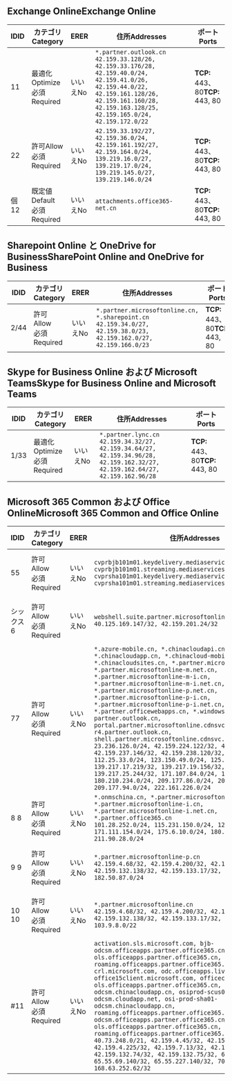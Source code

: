 <!--THIS FILE IS AUTOMATICALLY GENERATED. MANUAL CHANGES WILL BE OVERWRITTEN.-->
<!--Please contact the Office 365 Endpoints team with any questions.-->
<!--China endpoints version 2018112800-->
<!--File generated 2019-03-12 12:08:27.1919-->

## <a name="exchange-online"></a><span data-ttu-id="45512-101">Exchange Online</span><span class="sxs-lookup"><span data-stu-id="45512-101">Exchange Online</span></span>

<span data-ttu-id="45512-102">ID</span><span class="sxs-lookup"><span data-stu-id="45512-102">ID</span></span> | <span data-ttu-id="45512-103">カテゴリ</span><span class="sxs-lookup"><span data-stu-id="45512-103">Category</span></span> | <span data-ttu-id="45512-104">ER</span><span class="sxs-lookup"><span data-stu-id="45512-104">ER</span></span> | <span data-ttu-id="45512-105">住所</span><span class="sxs-lookup"><span data-stu-id="45512-105">Addresses</span></span> | <span data-ttu-id="45512-106">ポート</span><span class="sxs-lookup"><span data-stu-id="45512-106">Ports</span></span>
-- | -------------------- | -- | --------------------------------------------------------------------------------------------------------------------------------------------------------------------------------------------------------- | ----------------
<span data-ttu-id="45512-107">1</span><span class="sxs-lookup"><span data-stu-id="45512-107">1</span></span> | <span data-ttu-id="45512-108">最適化</span><span class="sxs-lookup"><span data-stu-id="45512-108">Optimize</span></span><BR><span data-ttu-id="45512-109">必須</span><span class="sxs-lookup"><span data-stu-id="45512-109">Required</span></span> | <span data-ttu-id="45512-110">いいえ</span><span class="sxs-lookup"><span data-stu-id="45512-110">No</span></span> | `*.partner.outlook.cn`<BR>`42.159.33.128/26, 42.159.33.176/28, 42.159.40.0/24, 42.159.41.0/26, 42.159.44.0/22, 42.159.161.128/26, 42.159.161.160/28, 42.159.163.128/25, 42.159.165.0/24, 42.159.172.0/22` | <span data-ttu-id="45512-111">**TCP:** 443、80</span><span class="sxs-lookup"><span data-stu-id="45512-111">**TCP:** 443, 80</span></span>
<span data-ttu-id="45512-112">2</span><span class="sxs-lookup"><span data-stu-id="45512-112">2</span></span> | <span data-ttu-id="45512-113">許可</span><span class="sxs-lookup"><span data-stu-id="45512-113">Allow</span></span><BR><span data-ttu-id="45512-114">必須</span><span class="sxs-lookup"><span data-stu-id="45512-114">Required</span></span> | <span data-ttu-id="45512-115">いいえ</span><span class="sxs-lookup"><span data-stu-id="45512-115">No</span></span> | `42.159.33.192/27, 42.159.36.0/24, 42.159.161.192/27, 42.159.164.0/24, 139.219.16.0/27, 139.219.17.0/24, 139.219.145.0/27, 139.219.146.0/24` | <span data-ttu-id="45512-116">**TCP:** 443、80</span><span class="sxs-lookup"><span data-stu-id="45512-116">**TCP:** 443, 80</span></span>
<span data-ttu-id="45512-117">個</span><span class="sxs-lookup"><span data-stu-id="45512-117">12</span></span> | <span data-ttu-id="45512-118">既定値</span><span class="sxs-lookup"><span data-stu-id="45512-118">Default</span></span><BR><span data-ttu-id="45512-119">必須</span><span class="sxs-lookup"><span data-stu-id="45512-119">Required</span></span> | <span data-ttu-id="45512-120">いいえ</span><span class="sxs-lookup"><span data-stu-id="45512-120">No</span></span> | `attachments.office365-net.cn` | <span data-ttu-id="45512-121">**TCP:** 443、80</span><span class="sxs-lookup"><span data-stu-id="45512-121">**TCP:** 443, 80</span></span>

## <a name="sharepoint-online-and-onedrive-for-business"></a><span data-ttu-id="45512-122">Sharepoint Online と OneDrive for Business</span><span class="sxs-lookup"><span data-stu-id="45512-122">SharePoint Online and OneDrive for Business</span></span>

<span data-ttu-id="45512-123">ID</span><span class="sxs-lookup"><span data-stu-id="45512-123">ID</span></span> | <span data-ttu-id="45512-124">カテゴリ</span><span class="sxs-lookup"><span data-stu-id="45512-124">Category</span></span> | <span data-ttu-id="45512-125">ER</span><span class="sxs-lookup"><span data-stu-id="45512-125">ER</span></span> | <span data-ttu-id="45512-126">住所</span><span class="sxs-lookup"><span data-stu-id="45512-126">Addresses</span></span> | <span data-ttu-id="45512-127">ポート</span><span class="sxs-lookup"><span data-stu-id="45512-127">Ports</span></span>
-- | ----------------- | -- | --------------------------------------------------------------------------------------------------------------------- | ----------------
<span data-ttu-id="45512-128">2/4</span><span class="sxs-lookup"><span data-stu-id="45512-128">4</span></span> | <span data-ttu-id="45512-129">許可</span><span class="sxs-lookup"><span data-stu-id="45512-129">Allow</span></span><BR><span data-ttu-id="45512-130">必須</span><span class="sxs-lookup"><span data-stu-id="45512-130">Required</span></span> | <span data-ttu-id="45512-131">いいえ</span><span class="sxs-lookup"><span data-stu-id="45512-131">No</span></span> | `*.partner.microsoftonline.cn, *.sharepoint.cn`<BR>`42.159.34.0/27, 42.159.38.0/23, 42.159.162.0/27, 42.159.166.0/23` | <span data-ttu-id="45512-132">**TCP:** 443、80</span><span class="sxs-lookup"><span data-stu-id="45512-132">**TCP:** 443, 80</span></span>

## <a name="skype-for-business-online-and-microsoft-teams"></a><span data-ttu-id="45512-133">Skype for Business Online および Microsoft Teams</span><span class="sxs-lookup"><span data-stu-id="45512-133">Skype for Business Online and Microsoft Teams</span></span>

<span data-ttu-id="45512-134">ID</span><span class="sxs-lookup"><span data-stu-id="45512-134">ID</span></span> | <span data-ttu-id="45512-135">カテゴリ</span><span class="sxs-lookup"><span data-stu-id="45512-135">Category</span></span> | <span data-ttu-id="45512-136">ER</span><span class="sxs-lookup"><span data-stu-id="45512-136">ER</span></span> | <span data-ttu-id="45512-137">住所</span><span class="sxs-lookup"><span data-stu-id="45512-137">Addresses</span></span> | <span data-ttu-id="45512-138">ポート</span><span class="sxs-lookup"><span data-stu-id="45512-138">Ports</span></span>
-- | -------------------- | -- | -------------------------------------------------------------------------------------------------------------------------------- | ----------------
<span data-ttu-id="45512-139">1/3</span><span class="sxs-lookup"><span data-stu-id="45512-139">3</span></span> | <span data-ttu-id="45512-140">最適化</span><span class="sxs-lookup"><span data-stu-id="45512-140">Optimize</span></span><BR><span data-ttu-id="45512-141">必須</span><span class="sxs-lookup"><span data-stu-id="45512-141">Required</span></span> | <span data-ttu-id="45512-142">いいえ</span><span class="sxs-lookup"><span data-stu-id="45512-142">No</span></span> | `*.partner.lync.cn`<BR>`42.159.34.32/27, 42.159.34.64/27, 42.159.34.96/28, 42.159.162.32/27, 42.159.162.64/27, 42.159.162.96/28` | <span data-ttu-id="45512-143">**TCP:** 443、80</span><span class="sxs-lookup"><span data-stu-id="45512-143">**TCP:** 443, 80</span></span>

## <a name="microsoft-365-common-and-office-online"></a><span data-ttu-id="45512-144">Microsoft 365 Common および Office Online</span><span class="sxs-lookup"><span data-stu-id="45512-144">Microsoft 365 Common and Office Online</span></span>

<span data-ttu-id="45512-145">ID</span><span class="sxs-lookup"><span data-stu-id="45512-145">ID</span></span> | <span data-ttu-id="45512-146">カテゴリ</span><span class="sxs-lookup"><span data-stu-id="45512-146">Category</span></span> | <span data-ttu-id="45512-147">ER</span><span class="sxs-lookup"><span data-stu-id="45512-147">ER</span></span> | <span data-ttu-id="45512-148">住所</span><span class="sxs-lookup"><span data-stu-id="45512-148">Addresses</span></span> | <span data-ttu-id="45512-149">ポート</span><span class="sxs-lookup"><span data-stu-id="45512-149">Ports</span></span>
-- | ----------------- | -- | ---------------------------------------------------------------------------------------------------------------------------------------------------------------------------------------------------------------------------------------------------------------------------------------------------------------------------------------------------------------------------------------------------------------------------------------------------------------------------------------------------------------------------------------------------------------------------------------------------------------------------------------------------------------------------------------------------------------------------------------------------------------------------------------------------------------------------------------------------------------------------------------------------------------------- | ----------------
<span data-ttu-id="45512-150">5</span><span class="sxs-lookup"><span data-stu-id="45512-150">5</span></span> | <span data-ttu-id="45512-151">許可</span><span class="sxs-lookup"><span data-stu-id="45512-151">Allow</span></span><BR><span data-ttu-id="45512-152">必須</span><span class="sxs-lookup"><span data-stu-id="45512-152">Required</span></span> | <span data-ttu-id="45512-153">いいえ</span><span class="sxs-lookup"><span data-stu-id="45512-153">No</span></span> | `cvprbjb101m01.keydelivery.mediaservices.chinacloudapi.cn, cvprbjb101m01.streaming.mediaservices.chinacloudapi.cn, cvprsha101m01.keydelivery.mediaservices.chinacloudapi.cn, cvprsha101m01.streaming.mediaservices.chinacloudapi.cn` | <span data-ttu-id="45512-154">**TCP:** 443、80</span><span class="sxs-lookup"><span data-stu-id="45512-154">**TCP:** 443, 80</span></span>
<span data-ttu-id="45512-155">シックス</span><span class="sxs-lookup"><span data-stu-id="45512-155">6</span></span> | <span data-ttu-id="45512-156">許可</span><span class="sxs-lookup"><span data-stu-id="45512-156">Allow</span></span><BR><span data-ttu-id="45512-157">必須</span><span class="sxs-lookup"><span data-stu-id="45512-157">Required</span></span> | <span data-ttu-id="45512-158">いいえ</span><span class="sxs-lookup"><span data-stu-id="45512-158">No</span></span> | `webshell.suite.partner.microsoftonline.cn`<BR>`40.125.169.147/32, 42.159.201.24/32` | <span data-ttu-id="45512-159">**TCP:** 443、80</span><span class="sxs-lookup"><span data-stu-id="45512-159">**TCP:** 443, 80</span></span>
<span data-ttu-id="45512-160">7</span><span class="sxs-lookup"><span data-stu-id="45512-160">7</span></span> | <span data-ttu-id="45512-161">許可</span><span class="sxs-lookup"><span data-stu-id="45512-161">Allow</span></span><BR><span data-ttu-id="45512-162">必須</span><span class="sxs-lookup"><span data-stu-id="45512-162">Required</span></span> | <span data-ttu-id="45512-163">いいえ</span><span class="sxs-lookup"><span data-stu-id="45512-163">No</span></span> | `*.azure-mobile.cn, *.chinacloudapi.cn, *.chinacloudapp.cn, *.chinacloud-mobile.cn, *.chinacloudsites.cn, *.partner.microsoftonline-m.cn, *.partner.microsoftonline-m.net.cn, *.partner.microsoftonline-m-i.cn, *.partner.microsoftonline-m-i.net.cn, *.partner.microsoftonline-p.net.cn, *.partner.microsoftonline-p-i.cn, *.partner.microsoftonline-p-i.net.cn, *.partner.officewebapps.cn, *.windowsazure.cn, partner.outlook.cn, portal.partner.microsoftonline.cdnsvc.com, r4.partner.outlook.cn, shell.partner.microsoftonline.cdnsvc.com`<BR>`23.236.126.0/24, 42.159.224.122/32, 42.159.233.91/32, 42.159.237.146/32, 42.159.238.120/32, 58.68.168.0/24, 112.25.33.0/24, 123.150.49.0/24, 125.65.247.0/24, 139.217.17.219/32, 139.217.19.156/32, 139.217.21.3/32, 139.217.25.244/32, 171.107.84.0/24, 180.210.232.0/24, 180.210.234.0/24, 209.177.86.0/24, 209.177.90.0/24, 209.177.94.0/24, 222.161.226.0/24` | <span data-ttu-id="45512-164">**TCP:** 443、80</span><span class="sxs-lookup"><span data-stu-id="45512-164">**TCP:** 443, 80</span></span>
<span data-ttu-id="45512-165">8 </span><span class="sxs-lookup"><span data-stu-id="45512-165">8</span></span> | <span data-ttu-id="45512-166">許可</span><span class="sxs-lookup"><span data-stu-id="45512-166">Allow</span></span><BR><span data-ttu-id="45512-167">必須</span><span class="sxs-lookup"><span data-stu-id="45512-167">Required</span></span> | <span data-ttu-id="45512-168">いいえ</span><span class="sxs-lookup"><span data-stu-id="45512-168">No</span></span> | `*.onmschina.cn, *.partner.microsoftonline.net.cn, *.partner.microsoftonline-i.cn, *.partner.microsoftonline-i.net.cn, *.partner.office365.cn`<BR>`101.28.252.0/24, 115.231.150.0/24, 123.235.32.0/24, 171.111.154.0/24, 175.6.10.0/24, 180.210.229.0/24, 211.90.28.0/24` | <span data-ttu-id="45512-169">**TCP:** 443、80</span><span class="sxs-lookup"><span data-stu-id="45512-169">**TCP:** 443, 80</span></span>
<span data-ttu-id="45512-170">9 </span><span class="sxs-lookup"><span data-stu-id="45512-170">9</span></span> | <span data-ttu-id="45512-171">許可</span><span class="sxs-lookup"><span data-stu-id="45512-171">Allow</span></span><BR><span data-ttu-id="45512-172">必須</span><span class="sxs-lookup"><span data-stu-id="45512-172">Required</span></span> | <span data-ttu-id="45512-173">いいえ</span><span class="sxs-lookup"><span data-stu-id="45512-173">No</span></span> | `*.partner.microsoftonline-p.cn`<BR>`42.159.4.68/32, 42.159.4.200/32, 42.159.7.156/32, 42.159.132.138/32, 42.159.133.17/32, 42.159.135.78/32, 182.50.87.0/24` | <span data-ttu-id="45512-174">**TCP:** 443、80</span><span class="sxs-lookup"><span data-stu-id="45512-174">**TCP:** 443, 80</span></span>
<span data-ttu-id="45512-175">10 </span><span class="sxs-lookup"><span data-stu-id="45512-175">10</span></span> | <span data-ttu-id="45512-176">許可</span><span class="sxs-lookup"><span data-stu-id="45512-176">Allow</span></span><BR><span data-ttu-id="45512-177">必須</span><span class="sxs-lookup"><span data-stu-id="45512-177">Required</span></span> | <span data-ttu-id="45512-178">いいえ</span><span class="sxs-lookup"><span data-stu-id="45512-178">No</span></span> | `*.partner.microsoftonline.cn`<BR>`42.159.4.68/32, 42.159.4.200/32, 42.159.7.156/32, 42.159.132.138/32, 42.159.133.17/32, 42.159.135.78/32, 103.9.8.0/22` | <span data-ttu-id="45512-179">**TCP:** 443、80</span><span class="sxs-lookup"><span data-stu-id="45512-179">**TCP:** 443, 80</span></span>
<span data-ttu-id="45512-180">#</span><span class="sxs-lookup"><span data-stu-id="45512-180">11</span></span> | <span data-ttu-id="45512-181">許可</span><span class="sxs-lookup"><span data-stu-id="45512-181">Allow</span></span><BR><span data-ttu-id="45512-182">必須</span><span class="sxs-lookup"><span data-stu-id="45512-182">Required</span></span> | <span data-ttu-id="45512-183">いいえ</span><span class="sxs-lookup"><span data-stu-id="45512-183">No</span></span> | `activation.sls.microsoft.com, bjb-odcsm.officeapps.partner.office365.cn, bjb-ols.officeapps.partner.office365.cn, bjb-roaming.officeapps.partner.office365.cn, crl.microsoft.com, odc.officeapps.live.com, office15client.microsoft.com, officecdn.microsoft.com, ols.officeapps.partner.office365.cn, osi-prod-bjb01-odcsm.chinacloudapp.cn, osiprod-scus01-odcsm.cloudapp.net, osi-prod-sha01-odcsm.chinacloudapp.cn, roaming.officeapps.partner.office365.cn, sha-odcsm.officeapps.partner.office365.cn, sha-ols.officeapps.partner.office365.cn, sha-roaming.officeapps.partner.office365.cn`<BR>`40.73.248.0/21, 42.159.4.45/32, 42.159.4.50/32, 42.159.4.225/32, 42.159.7.13/32, 42.159.132.73/32, 42.159.132.74/32, 42.159.132.75/32, 65.52.98.231/32, 65.55.69.140/32, 65.55.227.140/32, 70.37.81.47/32, 168.63.252.62/32` | <span data-ttu-id="45512-184">**TCP:** 443、80</span><span class="sxs-lookup"><span data-stu-id="45512-184">**TCP:** 443, 80</span></span>
